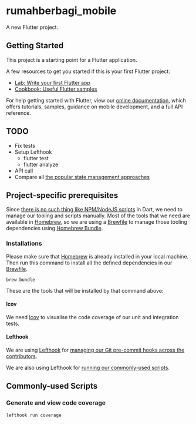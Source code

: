 # rumahberbagi_mobile

A new Flutter project.

## Getting Started

This project is a starting point for a Flutter application.

A few resources to get you started if this is your first Flutter project:

- [Lab: Write your first Flutter app](https://flutter.dev/docs/get-started/codelab)
- [Cookbook: Useful Flutter samples](https://flutter.dev/docs/cookbook)

For help getting started with Flutter, view our
[online documentation](https://flutter.dev/docs), which offers tutorials,
samples, guidance on mobile development, and a full API reference.

## TODO

- Fix tests
- Setup Lefthook
  - flutter test
  - flutter analyze
- API call
- Compare all [the popular state management approaches](https://flutter.dev/docs/development/data-and-backend/state-mgmt/options)

## Project-specific prerequisites

Since [there is no such thing like NPM/NodeJS scripts](https://stackoverflow.com/a/49769659/3187014) in Dart, we need to manage our tooling and scripts manually. Most of the tools that we need are available in [Homebrew](https://brew.sh), so we are using a [Brewfile](https://thoughtbot.com/blog/brewfile-a-gemfile-but-for-homebrew) to manage those tooling dependencies using [Homebrew Bundle](https://github.com/Homebrew/homebrew-bundle).

### Installations

Please make sure that [Homebrew](https://brew.sh) is already installed in your local machine. Then run this command to install all the defined dependencies in our [Brewfile](./Brewfile).

```shell
brew bundle
```

These are the tools that will be installed by that command above:

#### lcov

We need [lcov](http://ltp.sourceforge.net/coverage/lcov.php) to visualise the code coverage of our unit and integration tests.

#### Lefthook

We are using [Lefthook](https://github.com/evilmartians/lefthook) for [managing our Git pre-commit hooks across the contributors](https://blog.devgenius.io/easy-git-hooks-for-flutter-f2927cbbcfd4).

We are also using Lefthook for [running our commonly-used scripts](https://github.com/evilmartians/lefthook/blob/master/docs/full_guide.md#run-githook-group-directly).

## Commonly-used Scripts

### Generate and view code coverage

```shell
lefthook run coverage
```
